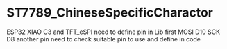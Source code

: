 ﻿# ST7789_ChineseSpecificCharactor

ESP32 XIAO C3 and TFT_eSPI need to define pin in Lib first 
MOSI D10
SCK D8
another pin need to check suitable pin to use and define in code 




